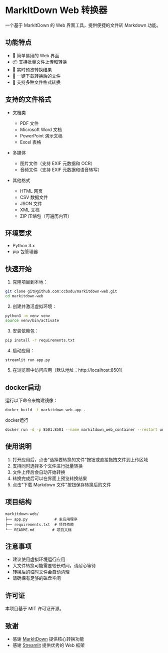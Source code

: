 
# MarkItDown Web 转换器

一个基于 MarkItDown 的 Web 界面工具，提供便捷的文件转 Markdown 功能。

## 功能特点

- 🚀 简单易用的 Web 界面
- 📦 支持批量文件上传和转换
- 👀 实时预览转换结果
- 💾 一键下载转换后的文件
- 🔌 支持多种文件格式转换

## 支持的文件格式

- 文档类
  - PDF 文件
  - Microsoft Word 文档
  - PowerPoint 演示文稿
  - Excel 表格

- 多媒体
  - 图片文件（支持 EXIF 元数据和 OCR）
  - 音频文件（支持 EXIF 元数据和语音转写）

- 其他格式
  - HTML 网页
  - CSV 数据文件
  - JSON 文件
  - XML 文档
  - ZIP 压缩包（可遍历内容）

## 环境要求

- Python 3.x
- pip 包管理器

## 快速开始

1. 克隆项目到本地：
```bash
git clone git@github.com:ccbsdu/markitdown-web.git
cd markitdown-web
```

2. 创建并激活虚拟环境：
```bash
python3 -m venv venv
source venv/bin/activate
```

3. 安装依赖包：
```bash
pip install -r requirements.txt
```

4. 启动应用：
```bash
streamlit run app.py
```

5. 在浏览器中访问应用（默认地址：http://localhost:8501）

## docker启动
运行以下命令来构建镜像：
```bash
docker build -t markitdown-web-app .
```
docker运行
```bash
docker run -d -p 8501:8501 --name markitdown_web_container --restart unless-stopped markitdown-web-app
```
## 使用说明

1. 打开应用后，点击"选择要转换的文件"按钮或直接拖拽文件到上传区域
2. 支持同时选择多个文件进行批量转换
3. 文件上传后会自动开始转换
4. 转换完成后可以在界面上预览转换结果
5. 点击"下载 Markdown 文件"按钮保存转换后的文件

## 项目结构

```
markitdown-web/
├── app.py            # 主应用程序
├── requirements.txt  # 项目依赖
└── README.md        # 项目文档
```

## 注意事项

- 建议使用虚拟环境运行应用
- 大文件转换可能需要较长时间，请耐心等待
- 转换后的临时文件会自动清理
- 请确保有足够的磁盘空间

## 许可证

本项目基于 MIT 许可证开源。

## 致谢

- 感谢 [MarkItDown](https://github.com/microsoft/markitdown) 提供核心转换功能
- 感谢 [Streamlit](https://streamlit.io/) 提供优秀的 Web 框架
```

